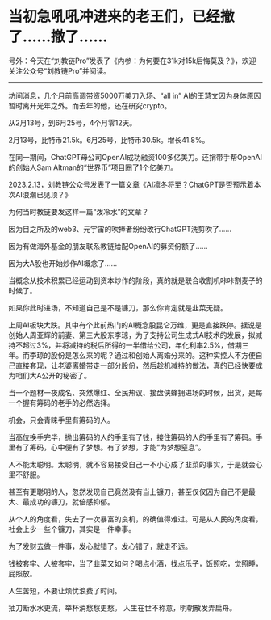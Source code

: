 # 当初急吼吼冲进来的老王们，已经撤了……撤了……


号外：今天在“刘教链Pro”发表了《内参：为何要在31k对15k后悔莫及？》，欢迎关注公众号“刘教链Pro”并阅读。

* * *

坊间消息，几个月前高调带资5000万美刀入场、“all in” AI的王慧文因为身体原因暂时离开光年之外。而去年的他，还在研究crypto。

从2月13号，到6月25号，4个月零12天。

2月13号，比特币21.5k。6月25号，比特币30.5k。增长41.8%。

在同一期间，ChatGPT母公司OpenAI成功融资100多亿美刀。还捎带手帮OpenAI的创始人Sam Altman的“世界币”项目圈了1个亿美刀。

2023.2.13，刘教链公众号发表了一篇文章《AI凛冬将至？ChatGPT是否预示着本次AI浪潮已见顶？》

为何当时教链要发这样一篇“泼冷水”的文章？

因为目之所及的web3、元宇宙的吹捧者纷纷改行ChatGPT洗剪吹了……

因为有做海外基金的朋友联系教链给配OpenAI的募资份额了……

因为大A股也开始炒作AI概念了……

当概念从技术积累已经运动到资本炒作的阶段，真的就是联合收割机咔咔割麦子的时候了。

如果你此时进场，不知道自己是不是镰刀，那么你肯定就是韭菜无疑。

上周AI板块大跌。其中有个此前热门的AI概念股昆仑万维，更是直接跌停。据说是创始人周亚辉的前妻、第三大股东李琼，为了支持公司生成式AI技术的发展，拟减持不超过3%，并将减持的税后所得的一半借给公司，年化利率2.5%，借期三年。而李琼的股份是怎么来的呢？通过和创始人离婚分来的。这种实控人不方便自己直接套现，让老婆离婚带走一部分股份，然后趁机减持的做法，真的已经快要成为咱们大A公开的秘密了。

当一个题材一夜成名、突然爆红、全民热议、接盘侠蜂拥进场的时候，出货，是每一个握有筹码的老手的必然选择。

机会，只会青睐手里有筹码的人。

当高位换手完毕，抛出筹码的人的手里有了钱，接住筹码的人的手里有了筹码。手里有了筹码，心中便有了梦想。有了梦想，才能“为梦想窒息”。

人不能太聪明。太聪明，就不容易接受自己一不小心成了韭菜的事实，于是就会心里不舒服。

甚至有更聪明的人，忽然发现自己竟然没有当上镰刀，甚至仅仅因为自己不是最大、最成功的镰刀，就倍感抑郁。

从个人的角度看，失去了一次暴富的良机，的确值得难过。可是从人民的角度看，社会上少一些个镰刀，其实是一件幸事。

为了发财去做一件事，发心就错了。发心错了，就走不远。

钱被套牢、人被套牢，当了韭菜又如何？喝点小酒，找点乐子，饭照吃，觉照睡，屁照放。

人生苦短，不要让烦忧浪费了时间。

抽刀断水水更流，举杯消愁愁更愁。
人生在世不称意，明朝散发弄扁舟。


